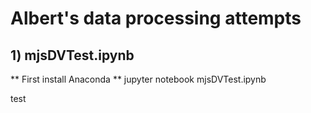 # Albert's data processing attempts

## 1) mjsDVTest.ipynb

  ** First install Anaconda **
  jupyter notebook mjsDVTest.ipynb

  test


